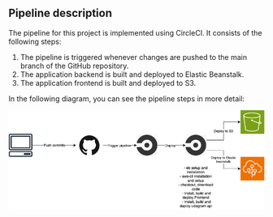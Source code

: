 ## Pipeline description

The pipeline for this project is implemented using CircleCI. It consists of the following steps:
1. The pipeline is triggered whenever changes are pushed to the main branch of the GitHub repository.
2. The application backend is built and deployed to Elastic Beanstalk.
3. The application frontend is built and deployed to S3.

In the following diagram, you can see the pipeline steps in more detail:

![pipeline-diagram](https://github.com/andresaaap/fullstack-cicd-circleci/blob/main/diagrams/pipeline-diagram.png?raw=true)